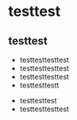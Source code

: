 # testtest
## testtest

* testtesttesttest
* testtesttesttest
* testtesttesttest
* testtesttestt



- testtesttest
- testtesttesttest
